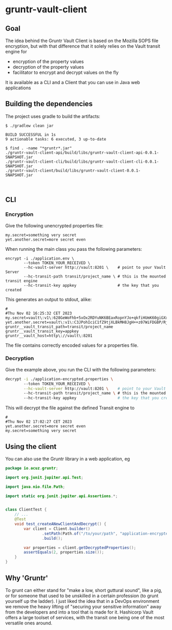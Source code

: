 # gruntr-vault-client

## Goal

The idea behind the Gruntr Vault Client is based on the Mozilla SOPS file encryption, but with that difference that it solely relies on the Vault transit engine for

- encryption of the property values
- decryption of the property values 
- facilitator to encrypt and decrypt values on the fly

It is available as a CLI and a Client that you can use in Java web applications

## Building the dependencies

The project uses gradle to build the artifacts:

```shell
$ ./gradlew clean jar

BUILD SUCCESSFUL in 1s
9 actionable tasks: 6 executed, 3 up-to-date

$ find . -name "*gruntr*.jar"
./gruntr-vault-client-api/build/libs/gruntr-vault-client-api-0.0.1-SNAPSHOT.jar
./gruntr-vault-client-cli/build/libs/gruntr-vault-client-cli-0.0.1-SNAPSHOT.jar
./gruntr-vault-client/build/libs/gruntr-vault-client-0.0.1-SNAPSHOT.jar



```

## CLI

### Encryption

Give the following unencrypted properties file:

```properties
my.secret=something very secret
yet.another.secret=more secret even
```

When running the main class you pass the following parameters:

```shell
encrypt -i ./application.env \
        --token TOKEN_YOUR_RECEIVED \
        --hc-vault-server http://vault:8201 \    # point to your Vault Server
        --hc-transit-path transit/project_name \ # this is the mounted transit engine
        --hc-transit-key appkey                  # the key that you created
```
This generates an output to stdout, alike:

```properties
#
#Thu Nov 02 16:25:32 CET 2023
my.secret=vault\:v1\:628GeWoFhb+5xOx2RDYuNK6BEaxRopnYJo+qkfiHUmK60giGXxmRo59mpd7F9cjSvg\=\=
yet.another.secret=vault\:v1\:C3JPohIciC1fZ9tjXLBkMH8JgH++z07WiFDGBP/Rj548es0cc6Lnt46kz70\=
gruntr__vault_transit_path=transit/project_name
gruntr__vault_transit_key=appkey
gruntr__vault_host=http\://vault\:8201
```

The file contains correctly encoded values for a properties file.

### Decryption

Give the example above, you run the CLI with the following parameters:

```bash
decrypt -i ./application-encrypted.properties \ 
        --token TOKEN_YOUR_RECEIVED \
        --hc-vault-server http://vault:8201 \    # point to your Vault Server
        --hc-transit-path transit/project_name \ # this is the mounted transit engine
        --hc-transit-key appkey                  # the key that you created
```

This will decrypt the file against the defined Transit engine to

```properties
#
#Thu Nov 02 17:02:27 CET 2023
yet.another.secret=more secret even
my.secret=something very secret
```

## Using the client

You can also use the Gruntr library in a web application, eg

```java
package io.acuz.gruntr;

import org.junit.jupiter.api.Test;

import java.nio.file.Path;

import static org.junit.jupiter.api.Assertions.*;


class ClientTest {
    // ...
    @Test
    void test_createANewClientAndDecrypt() {
        var client = Client.builder()
                .setPath(Path.of("/to/your/path", "application-encrypted.properties"))
                .build();

        var properties = client.getDecryptedProperties();
        assertEquals(2, properties.size());
    }
}
```

## Why 'Gruntr'

To grunt can either stand for "make a low, short guttural sound", like a pig, or for someone that used to be unskilled in a certain profession (to grunt yourself up the ladder).
I just liked the idea that in a DevOps environment we remove the heavy lifting of "securing your sensitive information" away from the developers and into a tool that is made for it.
Hashicorp Vault offers a large toolset of services, with the transit one being one of the most versatile ones around.